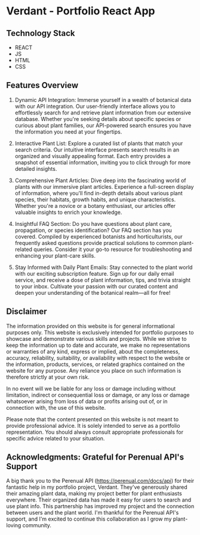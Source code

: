 # Verdant - Portfolio React App

## Technology Stack

- REACT
- JS
- HTML
- CSS

## Features Overview

1. Dynamic API Integration: Immerse yourself in a wealth of botanical data with our API integration. Our user-friendly interface allows you to effortlessly search for and retrieve plant information from our extensive database. Whether you're seeking details about specific species or curious about plant families, our API-powered search ensures you have the information you need at your fingertips.

2. Interactive Plant List: Explore a curated list of plants that match your search criteria. Our intuitive interface presents search results in an organized and visually appealing format. Each entry provides a snapshot of essential information, inviting you to click through for more detailed insights.

3. Comprehensive Plant Articles: Dive deep into the fascinating world of plants with our immersive plant articles. Experience a full-screen display of information, where you'll find in-depth details about various plant species, their habitats, growth habits, and unique characteristics. Whether you're a novice or a botany enthusiast, our articles offer valuable insights to enrich your knowledge.

4. Insightful FAQ Section: Do you have questions about plant care, propagation, or species identification? Our FAQ section has you covered. Compiled by experienced botanists and horticulturists, our frequently asked questions provide practical solutions to common plant-related queries. Consider it your go-to resource for troubleshooting and enhancing your plant-care skills.

5. Stay Informed with Daily Plant Emails: Stay connected to the plant world with our exciting subscription feature. Sign up for our daily email service, and receive a dose of plant information, tips, and trivia straight to your inbox. Cultivate your passion with our curated content and deepen your understanding of the botanical realm—all for free!

## Disclaimer

The information provided on this website is for general informational purposes only. This website is exclusively intended for portfolio purposes to showcase and demonstrate various skills and projects. While we strive to keep the information up to date and accurate, we make no representations or warranties of any kind, express or implied, about the completeness, accuracy, reliability, suitability, or availability with respect to the website or the information, products, services, or related graphics contained on the website for any purpose. Any reliance you place on such information is therefore strictly at your own risk.

In no event will we be liable for any loss or damage including without limitation, indirect or consequential loss or damage, or any loss or damage whatsoever arising from loss of data or profits arising out of, or in connection with, the use of this website.

Please note that the content presented on this website is not meant to provide professional advice. It is solely intended to serve as a portfolio representation. You should always consult appropriate professionals for specific advice related to your situation.

## **Acknowledgments: Grateful for Perenual API's Support**

A big thank you to the Perenual API (https://perenual.com/docs/api) for their fantastic help in my portfolio project, Verdant. They've generously shared their amazing plant data, making my project better for plant enthusiasts everywhere. Their organized data has made it easy for users to search and use plant info. This partnership has improved my project and the connection between users and the plant world. I'm thankful for the Perenual API's support, and I'm excited to continue this collaboration as I grow my plant-loving community.

